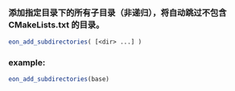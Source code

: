###  添加指定目录下的所有子目录（非递归），将自动跳过不包含 CMakeLists.txt 的目录。
```cmake
eon_add_subdirectories( [<dir> ...] )
```
###  example:
```cmake
eon_add_subdirectories(base)
```